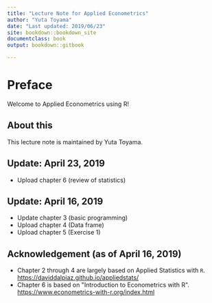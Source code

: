 ```yaml
---
title: "Lecture Note for Applied Econometrics"
author: "Yuta Toyama"
date: "Last updated: 2019/06/23"
site: bookdown::bookdown_site
documentclass: book
output: bookdown::gitbook

---
```


# Preface

Welcome to Applied Econometrics using R!

<!-- If you need PDF output, uncomment bookdown::pdf_book above in YAML. You will need a LaTeX installation, e.g., https://yihui.name/tinytex/ -->

## About this 

This lecture note is maintained by Yuta Toyama.

## Update: April 23, 2019
* Upload chapter 6 (review of statistics)

## Update: April 16, 2019
* Update chapter 3 (basic programming)
* Upload chapter 4 (Data frame)
* Upload chapter 5 (Exercise 1)

## Acknowledgement (as of April 16, 2019)

- Chapter 2 through 4 are largely based on Applied Statistics with `R`. https://daviddalpiaz.github.io/appliedstats/
- Chapter 6 is based on  "Introduction to Econometrics with R". https://www.econometrics-with-r.org/index.html
